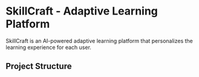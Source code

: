 # SkillCraft - Adaptive Learning Platform

SkillCraft is an AI-powered adaptive learning platform that personalizes the learning experience for each user.

## Project Structure 